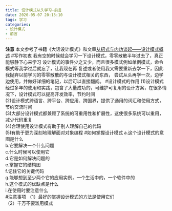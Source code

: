 ```yaml
---
title: 设计模式从头学习-前言
date: 2020-05-07 20:13:10
tags: 学习
categories: 
- 设计模式
- 前言
---
```

**注意**
本文参考了书籍《大话设计模式》和文章[从招式与内功谈起——设计模式概述](https://blog.csdn.net/lovelion/article/details/7420866)
#写作初衷
我有空的时候就会学习一下设计模式，零零散散半年过去了，真正能够静下心来学习
设计模式的事件少之又少，而且很多模式例如单例模式，命令模式等我学过后就忘了，让我现在再
复述或者使用我又需要重新去学一下，因此我抛弃以前学习的零零散散的与设计模式相关的东西，
尝试从头再学一次，边学边使用，并做好详细的笔记，以后可以直接翻阅。
#设计模式的作用
(1)设计模式经过多年的使用和实践，包含了大量成功的，可维护可复用的设计方案，在很多情况下，设计模式可以提高开发效率，节约时间    
(2)设计模式跨语言、跨平台、跨应用、跨国界，提供了通用的词汇和使用方式，节约交流时间    
(3)大部分设计模式都兼顾了系统的可重用性和扩展性，这使很多系统可以重用，减少代码重复    
(4)合理使用设计模式有助于别人理解自己的代码    
(5)有助于更为深刻地理解面对对象编程
#如何掌握设计模式
a.这个设计模式的意图是什么    
b.它要解决一个什么问题    
c.什么时候可以使用它    
d.它是如何解决问题的    
e.掌握它的结构图    
f.记住它的关键代码    
g.能够想到至少两个它的应用实例，一个生活中的，一个软件中的    
h.这个模式的优缺点是什么    
i.在使用时要注意什么    
#注意事项
（1）最好的掌握设计模式的方法是使用它们    
（2）千万不要滥用模式    
